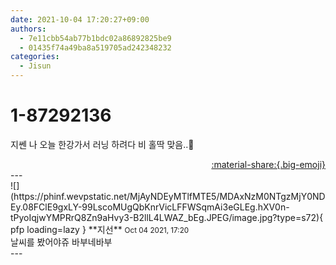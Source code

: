```yaml
---
date: 2021-10-04 17:20:27+09:00
authors:
  - 7e11cbb54ab77b1bdc02a86892825be9
  - 01435f74a49ba8a519705ad242348232
categories:
  - Jisun
---
```


# 1-87292136

<div class="post-container" markdown="1">
<div class="content-container md-sidebar__scrollwrap" markdown="1">

지쎈 나 오늘 한강가서 러닝 하려다 비 홀딱 맞음..🥶

</div>
</div>

<div style="text-align: right;" markdown="1">
<a href="https://weverse.io/fromis9/fanpost/1-87292136" style="text-align: right;">:material-share:{.big-emoji}</a>
</div>
---

<div class="comments-container md-sidebar__scrollwrap" markdown="1">
<div class="comment" markdown="1">
<div class='id-container' markdown="1">
![](https://phinf.wevpstatic.net/MjAyNDEyMTlfMTE5/MDAxNzM0NTgzMjY0NDEy.08FClE9gxLY-99LscoMUgQbKnrVicLFFWSqmAi3eGLEg.hXV0n-tPyoIqjwYMPRrQ8Zn9aHvy3-B2llL4LWAZ_bEg.JPEG/image.jpg?type=s72){ pfp loading=lazy }
**<span class="artist">지선</span>** <small>Oct 04 2021, 17:20</small><br>
</div>
<div class='comment-body' markdown="1">
날씨를 봤어야쥬 바부네바부
</div>
</div>
</div>
---
